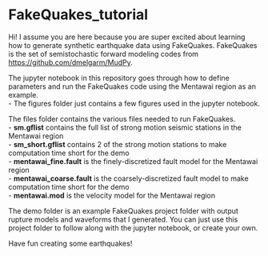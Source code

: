 # FakeQuakes_tutorial

Hi!  I assume you are here because you are super excited about learning how to generate synthetic earthquake data using FakeQuakes.  FakeQuakes is the set of semistochastic forward modeling codes from https://github.com/dmelgarm/MudPy.  

The jupyter notebook in this repository goes through how to define parameters and run the FakeQuakes code using the Mentawai region as an example. 
<br>  - The figures folder just contains a few figures used in the jupyter notebook.  

The files folder contains the various files needed to run FakeQuakes.
<br>  - __sm.gflist__ contains the full list of strong motion seismic stations in the Mentawai region
<br>  - __sm_short.gflist__ contains 2 of the strong motion stations to make computation time short for the demo
<br>  - __mentawai_fine.fault__ is the finely-discretized fault model for the Mentawai region
<br>  - __mentawai_coarse.fault__ is the coarsely-discretized fault model to make computation time short for the demo
<br>  - __mentawai.mod__ is the velocity model for the Mentawai region

The demo folder is an example FakeQuakes project folder with output rupture models and waveforms that I generated.  You can just use this project folder to follow along with the jupyter notebook, or create your own.

Have fun creating some earthquakes!
